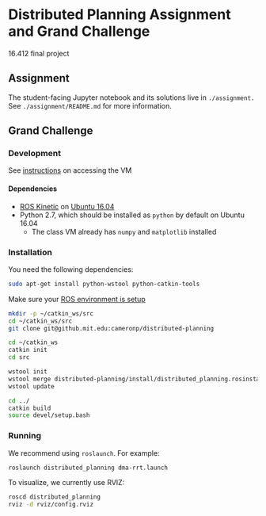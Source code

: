 # Distributed Planning Assignment and Grand Challenge

16.412 final project

## Assignment

The student-facing Jupyter notebook and its solutions live in `./assignment.` See `./assignment/README.md` for more information.

## Grand Challenge

### Development

See [instructions](https://docs.google.com/document/d/1oX_eJmV-vMKZSr4hDh7DyUTJEKLYcL7JspLI2c2MxHc/edit#heading=h.la9ejcobwj1r) on accessing the VM

#### Dependencies

* [ROS Kinetic](http://wiki.ros.org/kinetic) on [Ubuntu 16.04](http://releases.ubuntu.com/16.04/)
* Python 2.7, which should be installed as `python` by default on Ubuntu 16.04
  * The class VM already has `numpy` and `matplotlib` installed

### Installation

You need the following dependencies:

```sh
sudo apt-get install python-wstool python-catkin-tools
```

Make sure your [ROS environment is setup](http://wiki.ros.org/ROS/Tutorials/InstallingandConfiguringROSEnvironment)

```sh
mkdir -p ~/catkin_ws/src
cd ~/catkin_ws/src
git clone git@github.mit.edu:cameronp/distributed-planning

cd ~/catkin_ws
catkin init
cd src

wstool init
wstool merge distributed-planning/install/distributed_planning.rosinstall
wstool update

cd ../
catkin build
source devel/setup.bash
```

### Running

We recommend using `roslaunch`. For example:

```sh
roslaunch distributed_planning dma-rrt.launch
```

To visualize, we currently use RVIZ:

```sh
roscd distributed_planning
rviz -d rviz/config.rviz
```

